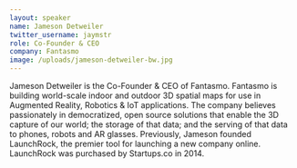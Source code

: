 ```yaml
---
layout: speaker
name: Jameson Detweiler
twitter_username: jaymstr
role: Co-Founder & CEO
company: Fantasmo
image: /uploads/jameson-detweiler-bw.jpg
---
```


Jameson Detweiler is the Co-Founder & CEO of Fantasmo. Fantasmo is building world-scale indoor and outdoor 3D spatial maps for use in Augmented Reality, Robotics & IoT applications. The company believes passionately in democratized, open source solutions that enable the 3D capture of our world; the storage of that data; and the serving of that data to phones, robots and AR glasses. Previously, Jameson founded LaunchRock, the premier tool for launching a new company online. LaunchRock was purchased by Startups.co in 2014.